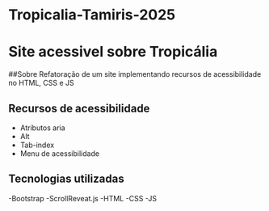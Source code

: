 # Tropicalia-Tamiris-2025
 
# Site acessivel sobre Tropicália

##Sobre 
Refatoração de um site implementando recursos de acessibilidade no HTML, 
CSS e JS
 
 ## Recursos de acessibilidade
 - Atributos aria
 - Alt 
 - Tab-index 
 - Menu de acessibilidade

## Tecnologias utilizadas 
-Bootstrap
-ScrollReveat.js
-HTML
-CSS
-JS










